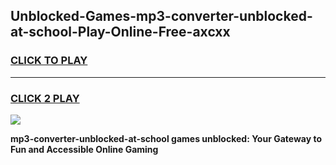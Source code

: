 
## Unblocked-Games-mp3-converter-unblocked-at-school-Play-Online-Free-axcxx
<h3>
<a href="https://premium76.site?title=mp3-converter-unblocked-at-school&ref=26A">CLICK TO PLAY</a></h3>
<hr>

<h3>
<a href="https://premium76.site?title=mp3-converter-unblocked-at-school&ref=26A">CLICK 2 PLAY</a>
  
</h3>

<a href="https://premium76.site?title=mp3-converter-unblocked-at-school&ref=26A"><img src="https://clearcache.store/games.png"></a>


**mp3-converter-unblocked-at-school games unblocked: Your Gateway to Fun and Accessible Online Gaming**

